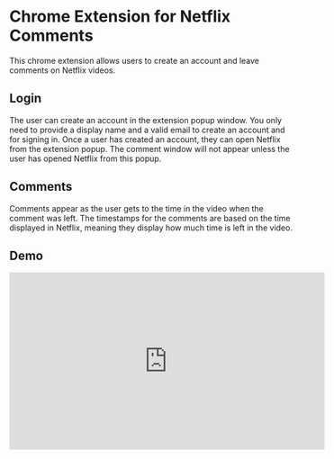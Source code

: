 # Chrome Extension for Netflix Comments

This chrome extension allows users to create an account and leave comments on Netflix videos.

## Login

The user can create an account in the extension popup window. You only need to provide a display name and a valid email to create an account and for signing in. Once a user has created an account, they can open Netflix from the extension popup. The comment window will not appear unless the user has opened Netflix from this popup.

## Comments

Comments appear as the user gets to the time in the video when the comment was left. The timestamps for the comments are based on the time displayed in Netflix, meaning they display how much time is left in the video.

## Demo

<iframe width="560" height="315" src="https://www.youtube.com/embed/ECtxikd4N00?si=773rzCmdtgHi9X5R" title="YouTube video player" frameborder="0" allow="accelerometer; autoplay; clipboard-write; encrypted-media; gyroscope; picture-in-picture; web-share" allowfullscreen></iframe>
